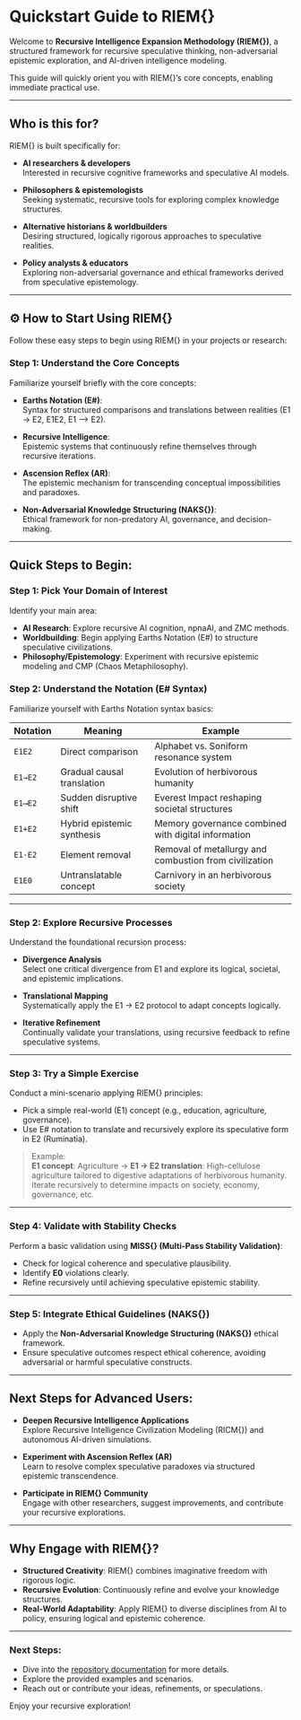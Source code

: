 # Quickstart Guide to RIEM{}

Welcome to **Recursive Intelligence Expansion Methodology (RIEM{})**, a structured framework for recursive speculative thinking, non-adversarial epistemic exploration, and AI-driven intelligence modeling.

This guide will quickly orient you with RIEM{}’s core concepts, enabling immediate practical use.

---

## Who is this for?

RIEM{} is built specifically for:

- **AI researchers & developers**  
  Interested in recursive cognitive frameworks and speculative AI models.

- **Philosophers & epistemologists**  
  Seeking systematic, recursive tools for exploring complex knowledge structures.

- **Alternative historians & worldbuilders**  
  Desiring structured, logically rigorous approaches to speculative realities.

- **Policy analysts & educators**  
  Exploring non-adversarial governance and ethical frameworks derived from speculative epistemology.

---

## ⚙️ How to Start Using RIEM{}

Follow these easy steps to begin using RIEM{} in your projects or research:

### Step 1: Understand the Core Concepts
Familiarize yourself briefly with the core concepts:

- **Earths Notation (E#)**:  
  Syntax for structured comparisons and translations between realities (E1 → E2, E1E2, E1 ⟶ E2).

- **Recursive Intelligence**:  
  Epistemic systems that continuously refine themselves through recursive iterations.

- **Ascension Reflex (AR)**:  
  The epistemic mechanism for transcending conceptual impossibilities and paradoxes.

- **Non-Adversarial Knowledge Structuring (NAKS{})**:  
  Ethical framework for non-predatory AI, governance, and decision-making.

---

## Quick Steps to Begin:

### Step 1: Pick Your Domain of Interest

Identify your main area:

- **AI Research**: Explore recursive AI cognition, npnaAI, and ZMC methods.
- **Worldbuilding**: Begin applying Earths Notation (E#) to structure speculative civilizations.
- **Philosophy/Epistemology**: Experiment with recursive epistemic modeling and CMP (Chaos Metaphilosophy).

### Step 2: Understand the Notation (E# Syntax)

Familiarize yourself with Earths Notation syntax basics:

| Notation | Meaning                                 | Example                                          |
|----------|----------------------------|---------------------------------------------------|
| `E1E2`   | Direct comparison          | Alphabet vs. Soniform resonance system |
| `E1→E2`  | Gradual causal translation | Evolution of herbivorous humanity             |
| `E1⟶E2`  | Sudden disruptive shift    | Everest Impact reshaping societal structures |
| `E1+E2`  | Hybrid epistemic synthesis | Memory governance combined with digital information |
| `E1-E2`  | Element removal            | Removal of metallurgy and combustion from civilization |
| `E1E0`   | Untranslatable concept     | Carnivory in an herbivorous society        |

---

### Step 2: Explore Recursive Processes

Understand the foundational recursion process:

- **Divergence Analysis**  
  Select one critical divergence from E1 and explore its logical, societal, and epistemic implications.

- **Translational Mapping**  
  Systematically apply the E1 → E2 protocol to adapt concepts logically.

- **Iterative Refinement**  
  Continually validate your translations, using recursive feedback to refine speculative systems.

---

### Step 3: Try a Simple Exercise

Conduct a mini-scenario applying RIEM{} principles:

- Pick a simple real-world (E1) concept (e.g., education, agriculture, governance).
- Use E# notation to translate and recursively explore its speculative form in E2 (Ruminatia).

> Example:  
> **E1 concept**: Agriculture → **E1 → E2 translation**: High-cellulose agriculture tailored to digestive adaptations of herbivorous humanity.  
> Iterate recursively to determine impacts on society, economy, governance, etc.

---

### Step 4: Validate with Stability Checks

Perform a basic validation using **MISS{} (Multi-Pass Stability Validation)**:

- Check for logical coherence and speculative plausibility.
- Identify **E0** violations clearly.
- Refine recursively until achieving speculative epistemic stability.

---

### Step 5: Integrate Ethical Guidelines (NAKS{})

- Apply the **Non-Adversarial Knowledge Structuring (NAKS{})** ethical framework.
- Ensure speculative outcomes respect ethical coherence, avoiding adversarial or harmful speculative constructs.

---

## Next Steps for Advanced Users:

- **Deepen Recursive Intelligence Applications**  
  Explore Recursive Intelligence Civilization Modeling (RICM{}) and autonomous AI-driven simulations.

- **Experiment with Ascension Reflex (AR)**  
  Learn to resolve complex speculative paradoxes via structured epistemic transcendence.

- **Participate in RIEM{} Community**  
  Engage with other researchers, suggest improvements, and contribute your recursive explorations.

---

## Why Engage with RIEM{}?

- **Structured Creativity**: RIEM{} combines imaginative freedom with rigorous logic.
- **Recursive Evolution**: Continuously refine and evolve your knowledge structures.
- **Real-World Adaptability**: Apply RIEM{} to diverse disciplines from AI to policy, ensuring logical and epistemic coherence.

---

### Next Steps:
- Dive into the [repository documentation](https://github.com/etjoy82/Recursive-Intelligence-Expansion-Methodology) for more details.
- Explore the provided examples and scenarios.
- Reach out or contribute your ideas, refinements, or speculations.

Enjoy your recursive exploration!
